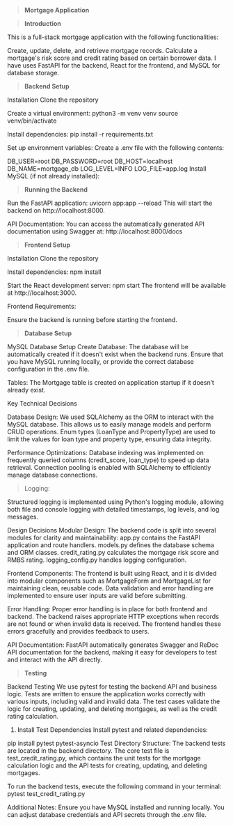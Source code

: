 > **Mortgage Application**

> **Introduction**

This is a full-stack mortgage application with the following functionalities:

Create, update, delete, and retrieve mortgage records.
Calculate a mortgage's risk score and credit rating based on certain borrower data.
I have uses FastAPI for the backend, React for the frontend, and MySQL for database storage.

> **Backend Setup**

Installation
Clone the repository

Create a virtual environment:
python3 -m venv venv
source venv/bin/activate

Install dependencies:
pip install -r requirements.txt

Set up environment variables: Create a .env file with the following contents:

DB_USER=root
DB_PASSWORD=root
DB_HOST=localhost
DB_NAME=mortgage_db
LOG_LEVEL=INFO
LOG_FILE=app.log
Install MySQL (if not already installed):

> **Running the Backend**

Run the FastAPI application:
uvicorn app:app --reload
This will start the backend on http://localhost:8000.

API Documentation: You can access the automatically generated API documentation using Swagger at:
http://localhost:8000/docs

> **Frontend Setup**

Installation
Clone the repository

Install dependencies:
npm install

Start the React development server:
npm start
The frontend will be available at http://localhost:3000.

Frontend Requirements:

Ensure the backend is running before starting the frontend.

> **Database Setup**

MySQL Database Setup
Create Database: The database will be automatically created if it doesn't exist when the backend runs. Ensure that you have MySQL running locally, or provide the correct database configuration in the .env file.

Tables: The Mortgage table is created on application startup if it doesn’t already exist.

Key Technical Decisions

Database Design:
We used SQLAlchemy as the ORM to interact with the MySQL database. This allows us to easily manage models and perform CRUD operations.
Enum types (LoanType and PropertyType) are used to limit the values for loan type and property type, ensuring data integrity.

Performance Optimizations:
Database indexing was implemented on frequently queried columns (credit_score, loan_type) to speed up data retrieval.
Connection pooling is enabled with SQLAlchemy to efficiently manage database connections.

> Logging:

Structured logging is implemented using Python's logging module, allowing both file and console logging with detailed timestamps, log levels, and log messages.

Design Decisions
Modular Design:
The backend code is split into several modules for clarity and maintainability:
app.py contains the FastAPI application and route handlers.
models.py defines the database schema and ORM classes.
credit_rating.py calculates the mortgage risk score and RMBS rating.
logging_config.py handles logging configuration.

Frontend Components:
The frontend is built using React, and it is divided into modular components such as MortgageForm and MortgageList for maintaining clean, reusable code.
Data validation and error handling are implemented to ensure user inputs are valid before submitting.

Error Handling:
Proper error handling is in place for both frontend and backend. The backend raises appropriate HTTP exceptions when records are not found or when invalid data is received. The frontend handles these errors gracefully and provides feedback to users.

API Documentation:
FastAPI automatically generates Swagger and ReDoc API documentation for the backend, making it easy for developers to test and interact with the API directly.

> **Testing**

Backend Testing
We use pytest for testing the backend API and business logic. Tests are written to ensure the application works correctly with various inputs, including valid and invalid data. The test cases validate the logic for creating, updating, and deleting mortgages, as well as the credit rating calculation.

1. Install Test Dependencies
   Install pytest and related dependencies:

pip install pytest pytest-asyncio
Test Directory Structure: The backend tests are located in the backend directory. The core test file is test_credit_rating.py, which contains the unit tests for the mortgage calculation logic and the API tests for creating, updating, and deleting mortgages.

To run the backend tests, execute the following command in your terminal: pytest test_credit_rating.py

Additional Notes:
Ensure you have MySQL installed and running locally.
You can adjust database credentials and API secrets through the .env file.

